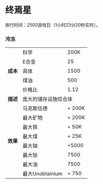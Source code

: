 # 终焉星
旅行时间：2500游戏日（1小时23分20秒实时）。
### 冷冻
<table>
<tbody>
<tr>
<td rowspan="5">
<strong>
成本
</strong>
</td>
<td>
科学
</td>
<td>
200K
</td>
</tr>
<tr>
<td>
E合金
</td>
<td>
25
</td>
</tr>
<tr>
<td>
具体
</td>
<td>
1500
</td>
</tr>
<tr>
<td>
煤油
</td>
<td>
500
</td>
</tr>
<tr>
<td>
价格比
</td>
<td>
1.12
</td>
</tr>
<tr>
<td>
<strong>
描述
</strong>
</td>
<td colspan="2">
庞大的储存设施综合体
</td>
</tr>
<tr>
<td rowspan="8">
<strong>
效果
</strong>
</td>
<td>
马克斯伍德
</td>
<td>
+ 200K
</td>
</tr>
<tr>
<td>
最大矿物
</td>
<td>
+ 200K
</td>
</tr>
<tr>
<td>
最大铁
</td>
<td>
+ 50K
</td>
</tr>
<tr>
<td>
最大煤
</td>
<td>
+ 25K
</td>
</tr>
<tr>
<td>
最大铀
</td>
<td>
+5000
</td>
</tr>
<tr>
<td>
最大钛
</td>
<td>
7500
</td>
</tr>
<tr>
<td>
最大油
</td>
<td>
7500
</td>
</tr>
<tr>
<td>
最大Unobtainium
</td>
<td>
+ 750
</td>
</tr>
</tbody>
</table>

